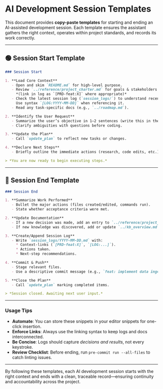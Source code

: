 # AI Development Session Templates

This document provides **copy-paste templates** for starting and ending an AI-assisted development
session. Each template ensures the assistant gathers the right context, operates within project
standards, and records its work correctly.

---

## 🟢 Session Start Template

```markdown
### Session Start

1. **Load Core Context**
   - Open and skim `README.md` for high-level purpose.
   - Review `../reference/project_charter.md` for goals & stakeholders.
     *(link in log as `[PRD-feat:X]` where appropriate)*
   - Check the latest session log (`session_logs/`) to understand recent activity.
     Use syntax `[LOG:YYYY-MM-DD]` when referencing it.
   - Read any task-specific docs (e.g., `../roadmap.md`).

2. **Identify the User Request**
   - Summarize the user’s objective in 1–2 sentences (write this in the log).
   - Clarify ambiguities with questions before coding.

3. **Update the Plan**
   - Call `update_plan` to reflect new tasks or changes.

4. **Declare Next Steps**
   - Briefly outline the immediate actions (research, code edits, etc.).

> *You are now ready to begin executing steps.*
```

---

## 🔴 Session End Template

```markdown
### Session End

1. **Summarize Work Performed**
   - Bullet the major actions (files created/edited, commands run).
   - State whether acceptance criteria were met.

2. **Update Documentation**
   - If a new decision was made, add an entry to `../reference/project_charter.md` under **DECISION LOG**.
   - If new knowledge was discovered, add or update `../kb_overview.md`.

3. **Create/Append Session Log**
   - Write `session_logs/YYYY-MM-DD.md` with:
     * Context-links (`[PRD-feat:X]`, `[LOG:...]`).
     * Actions taken.
     * Next-step recommendations.

4. **Commit & Push**
   - Stage relevant files.
   - Use a descriptive commit message (e.g., `feat: implement data ingestion flow [PRD-feat:B]`).

5. **Close the Plan**
   - Call `update_plan` marking completed items.

> *Session closed. Awaiting next user input.*
```

---

### Usage Tips

- **Automate**: You can store these snippets in your editor snippets for one-click insertion.
- **Enforce Links**: Always use the linking syntax to keep logs and docs interconnected.
- **Be Concise**: Logs should capture *decisions and results*, not every keystroke.
- **Review Checklist**: Before ending, run `pre-commit run --all-files` to catch linting issues.

---

By following these templates, each AI development session starts with the right context and ends
with a clean, traceable record—ensuring continuity and accountability across the project.

